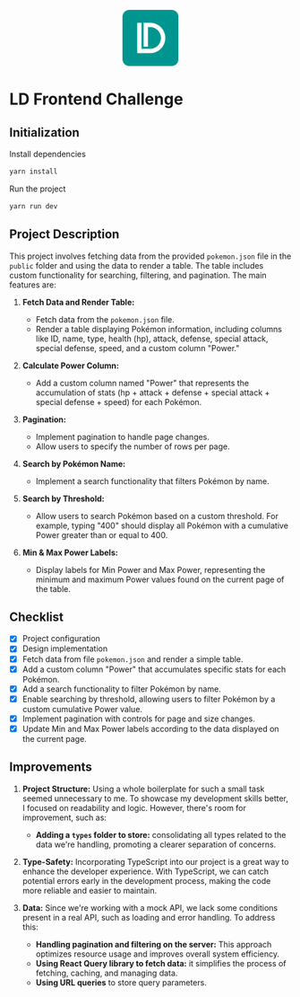 <p align="center">
  <a href="https://legal-doctrine.com/"><img height="100" src="./src/assets/LD-logo.png"></a>
</p>

# LD Frontend Challenge

## Initialization

Install dependencies
```bash
yarn install
```
Run the project
```bash
yarn run dev
```

## Project Description

This project involves fetching data from the provided `pokemon.json` file in the `public` folder and using the data to render a table. The table includes custom functionality for searching, filtering, and pagination. The main features are:

1. **Fetch Data and Render Table:**
   - Fetch data from the `pokemon.json` file.
   - Render a table displaying Pokémon information, including columns like ID, name, type, health (hp), attack, defense, special attack, special defense, speed, and a custom column "Power."

2. **Calculate Power Column:**
   - Add a custom column named "Power" that represents the accumulation of stats (hp + attack + defense + special attack + special defense + speed) for each Pokémon.

3. **Pagination:**
   - Implement pagination to handle page changes.
   - Allow users to specify the number of rows per page.

4. **Search by Pokémon Name:**
   - Implement a search functionality that filters Pokémon by name.

5. **Search by Threshold:**
   - Allow users to search Pokémon based on a custom threshold. For example, typing "400" should display all Pokémon with a cumulative Power greater than or equal to 400.

6. **Min & Max Power Labels:**
   - Display labels for Min Power and Max Power, representing the minimum and maximum Power values found on the current page of the table.

## Checklist
- [X] Project configuration
- [X] Design implementation
- [X] Fetch data from file `pokemon.json` and render a simple table.
- [X] Add a custom column "Power" that accumulates specific stats for each Pokémon.
- [X] Add a search functionality to filter Pokémon by name.
- [X] Enable searching by threshold, allowing users to filter Pokémon by a custom cumulative Power value.
- [X] Implement pagination with controls for page and size changes.
- [X] Update Min and Max Power labels according to the data displayed on the current page.

## Improvements

1. **Project Structure:**
   Using a whole boilerplate for such a small task seemed unnecessary to me. To showcase my development skills better, I focused on readability and logic. However, there's room for improvement, such as:
   - **Adding a `types` folder to store:** consolidating all types related to the data we're handling, promoting a clearer separation of concerns.

2. **Type-Safety:**
   Incorporating TypeScript into our project is a great way to enhance the developer experience. With TypeScript, we can catch potential errors early in the development process, making the code more reliable and easier to maintain.

3. **Data:**
   Since we're working with a mock API, we lack some conditions present in a real API, such as loading and error handling. To address this:
   - **Handling pagination and filtering on the server:** This approach optimizes resource usage and improves overall system efficiency.
   - **Using React Query library to fetch data:** it simplifies the process of fetching, caching, and managing data.
   - **Using URL queries** to store query parameters.